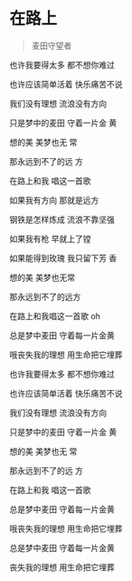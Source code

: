 # 在路上
> 麦田守望者

也许我要得太多 都不想你难过

也许应该简单活着 快乐痛苦不说

我们没有理想 流浪没有方向

只是梦中的麦田 守着一片金 黄

想的美 美梦也无 常

那永远到不了的远 方

在路上和我 唱这一首歌

如果我有方向 那就是远方

钢铁是怎样炼成 流浪不靠坚强

如果我有枪 早就上了镗

如果能得到玫瑰 我只留下芳 香

想的美 美梦也无常

那永远到不了的远方

在路上和我唱这一首歌 oh

总是梦中麦田 守着每一片金黄

哦丧失我的理想 用生命把它埋葬

也许我要得太多 都不想你难过

也许应该简单活着 快乐痛苦不说

我们没有理想 流浪没有方向

只是梦中的麦田 守着一片金 黄

想的美 美梦也无 常

那永远到不了的远 方

在路上和我 唱这一首歌

总是梦中麦田 守着每一片金黄

哦丧失我的理想 用生命把它埋葬

总是梦中麦田 守着每一片金黄

丧失我的理想 用生命把它埋葬